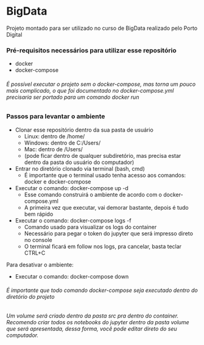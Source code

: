 # BigData
Projeto montado para ser utilizado no curso de BigData realizado pelo Porto Digital

### Pré-requisitos necessários para utilizar esse repositório
* docker
* docker-compose

###### É possível executar o projeto sem o docker-compose, mas torna um pouco mais complicado, o que foi documentado no docker-compose.yml precisaria ser portado para um comando docker run

### Passos para levantar o ambiente
* Clonar esse repositório dentro da sua pasta de usuário
    * Linux: dentro de /home/<usuario>
    * Windows: dentro de C:/Users/<usuario>
    * Mac: dentro de /Users/<usuario>
    * (pode ficar dentro de qualquer subdiretório, mas precisa estar dentro da pasta do usuário do computador)
* Entrar no diretório clonado via terminal (bash, cmd)
    * É importante que o terminal usado tenha acesso aos comandos: docker e docker-compose
* Executar o comando: docker-compose up -d
    * Esse comando construirá o ambiente de acordo com o docker-compose.yml
    * A primeira vez que executar, vai demorar bastante, depois é tudo bem rápido
* Executar o comando: docker-compose logs -f
    * Comando usado para visualizar os logs do container
    * Necessário para pegar o token do jupyter que será impresso direto no console
    * O terminal ficará em follow nos logs, pra cancelar, basta teclar CTRL+C

Para desativar o ambiente:
* Executar o comando: docker-compose down

###### É importante que todo comando docker-compose seja executado dentro do diretório do projeto
###### Um volume será criado dentro da pasta src pra dentro do container. Recomendo criar todos os notebooks do jupyter dentro da pasta volume que será apresentada, dessa forma, você pode editar direto do seu computador. 
